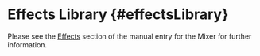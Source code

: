 Effects Library {#effectsLibrary}
===============

Please see the [Effects](#mixerEffects) section of the manual entry for
the Mixer for further information.
